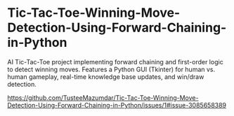 # Tic-Tac-Toe-Winning-Move-Detection-Using-Forward-Chaining-in-Python
AI Tic-Tac-Toe project implementing forward chaining and first-order logic to detect winning moves. Features a Python GUI (Tkinter) for human vs. human gameplay, real-time knowledge base updates, and win/draw detection.

https://github.com/TusteeMazumdar/Tic-Tac-Toe-Winning-Move-Detection-Using-Forward-Chaining-in-Python/issues/1#issue-3085658389
